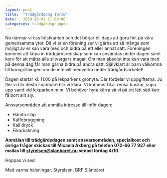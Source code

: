 ```yaml
---
layout: post
title:  "Trädgårdsdag 10/10"
date:   2020-10-01 11:00:00
categories: trädgårdsgruppen
---
```


Nu närmar vi oss höstkanten och det börjar bli dags att göra fint på våra gemensamma ytor. Då vi är en förening ser vi gärna att så många som möjligt av er kan vara med och bidra på ett eller annat sätt. Föreningen kommer att köpa in trädgårdsredskap som kan användas under dagen samt korv för att mätta alla slitvargars magar. Om man absolut inte kan vara med på denna dag får man gärna bidra på andra sätt.
Självklart är barn välkomna till korvgrillningen om de inte vill medverka under trädgårdsarbetet!

Dagen startar kl. 11.00 på lekparkens grönyta. Där fördelar vi uppgifterna. Ju fler vi blir desto snabbare blir vi klara. Vi kommer bl.a. rensa buskar, sopa upp sand vid lekparken m.m. Vi behöver hyra kärra så vi på ett lätt sätt kan få bort allt sly. 

Ansvarsområden att anmäla intresse till inför dagen:
- Hämta släp
- Kaffebryggning
- Kall dryck 
- Fika/bakning

**Anmälan till trädgårdsdagen samt ansvarsområden, specialkost och övriga frågor skickas till Micaela Axberg på telefon 070-66 77 927 eller mailas till [styrelsen@slanbaret.nu](styrelsen@slanbaret.nu) senast lördag 4/10.**

Hoppas vi ses! 

Med varma hälsningar,
Styrelsen, BRF Slånbäret